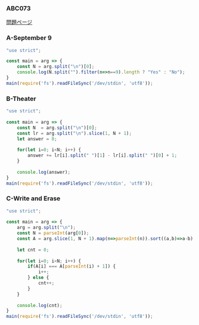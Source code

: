 ### ABC073
[問題ページ](https://atcoder.jp/contests/abc073/tasks)

### A-September 9
```JavaScript
"use strict";

const main = arg => {
    const N = arg.split("\n")[0];
    console.log(N.split("").filter(n=>n==9).length ? "Yes" : "No");
}
main(require('fs').readFileSync('/dev/stdin', 'utf8'));

```

### B-Theater
```JavaScript
"use strict";
    
const main = arg => {
    const N  = arg.split("\n")[0];
    const lr = arg.split("\n").slice(1, N + 1);
    let answer = 0;
    
    for(let i=0; i<N; i++) {
        answer += lr[i].split(" ")[1] - lr[i].split(" ")[0] + 1;
    }
    
    console.log(answer);
}
main(require('fs').readFileSync('/dev/stdin', 'utf8'));

```

### C-Write and Erase
```JavaScript
"use strict";
    
const main = arg => {
    arg = arg.split("\n");
    const N = parseInt(arg[0]);
    const A = arg.slice(1, N + 1).map(n=>parseInt(n)).sort((a,b)=>a-b);
    
    let cnt = 0;
    
    for(let i=0; i<N; i++) {
        if(A[i] === A[parseInt(i) + 1]) {
            i++;
        } else {
            cnt++;
        }
    }
    
    console.log(cnt);
}
main(require('fs').readFileSync('/dev/stdin', 'utf8'));

```